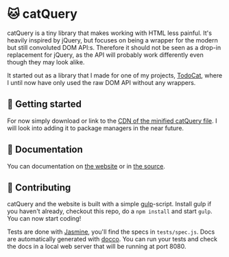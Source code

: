 # 🐱 catQuery

catQuery is a tiny library that makes working with HTML less painful. It's heavily inspired by jQuery, but focuses on being a wrapper for the modern but still convoluted DOM API:s. Therefore it should not be seen as a drop-in replacement for jQuery, as the API will probably work differently even though they may look alike.

It started out as a library that I made for one of my projects, [TodoCat](https://todoc.at), where I until now have only used the raw DOM API without any wrappers.

## 🚜 Getting started

For now simply download or link to the [CDN of the minified catQuery file](https://cdn.rawgit.com/Arood/catquery/catquery.min.js). I will look into adding it to package managers in the near future.

## 📖 Documentation

You can documentation on [the website](http://catquery.io/docs/) or in [the source](https://cdn.rawgit.com/Arood/catquery/master/catquery.min.js).

## 🔨 Contributing

catQuery and the website is built with a simple [gulp](http://gulpjs.com)-script. Install gulp if you haven't already, checkout this repo, do a `npm install` and start `gulp`. You can now start coding!

Tests are done with [Jasmine](http://jasmine.github.io), you'll find the specs in `tests/spec.js`. Docs are automatically generated with [docco](http://jashkenas.github.io/docco/). You can run your tests and check the docs in a local web server that will be running at port 8080.
